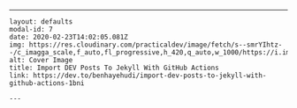 ---
    layout: defaults
    modal-id: 7
    date: 2020-02-23T14:02:05.081Z
    img: https://res.cloudinary.com/practicaldev/image/fetch/s--smrYIhtz--/c_imagga_scale,f_auto,fl_progressive,h_420,q_auto,w_1000/https://i.imgur.com/ZigNAHr.png
    alt: Cover Image
    title: Import DEV Posts To Jekyll With GitHub Actions
    link: https://dev.to/benhayehudi/import-dev-posts-to-jekyll-with-github-actions-1bni
    
    ---